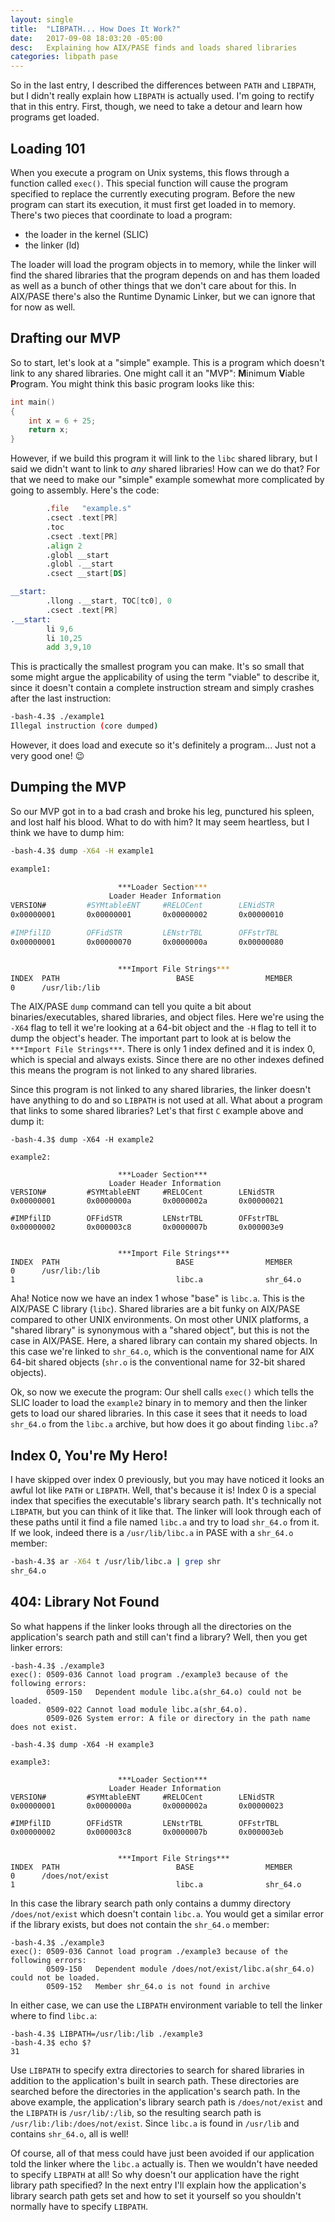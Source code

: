 ```yaml
---
layout: single
title:  "LIBPATH... How Does It Work?"
date:   2017-09-08 18:03:20 -05:00
desc:   Explaining how AIX/PASE finds and loads shared libraries
categories: libpath pase
---
```


So in the last entry, I described the differences between `PATH` and `LIBPATH`, but I didn't really explain how `LIBPATH` is actually used. I'm going to rectify that in this entry. First, though, we need to take a detour and learn how programs get loaded.

## Loading 101

When you execute a program on Unix systems, this flows through a function called `exec()`. This special function will cause the program specified to replace the currently executing program. Before the new program can start its execution, it must first get loaded in to memory. There's two pieces that coordinate to load a program:

- the loader in the kernel (SLIC)
- the linker (ld)

The loader will load the program objects in to memory, while the linker will find the shared libraries that the program depends on and has them loaded as well as a bunch of other things that we don't care about for this. In AIX/PASE there's also the Runtime Dynamic Linker, but we can ignore that for now as well.

## Drafting our MVP
So to start, let's look at a "simple" example. This is a program which doesn't link to any shared libraries. One might call it an "MVP": **M**inimum **V**iable **P**rogram. You might think this basic program looks like this:

```C
int main()
{
    int x = 6 + 25;
    return x;
}
```

However, if we build this program it will link to the `libc` shared library, but I said we didn't want to link to *any* shared libraries! How can we do that? For that we need to make our "simple" example somewhat more complicated by going to assembly. Here's the code:

```asm
        .file   "example.s"
        .csect .text[PR]
        .toc
        .csect .text[PR]
        .align 2
        .globl __start
        .globl .__start
        .csect __start[DS]

__start:
        .llong .__start, TOC[tc0], 0
        .csect .text[PR]
.__start:
        li 9,6
        li 10,25
        add 3,9,10
```

This is practically the smallest program you can make. It's so small that some might argue the applicability of using the term "viable" to describe it, since it doesn't contain a complete instruction stream and simply crashes after the last instruction:

```bash
-bash-4.3$ ./example1
Illegal instruction (core dumped)
```

However, it does load and execute so it's definitely a program... Just not a very good one! :wink:

## Dumping the MVP

So our MVP got in to a bad crash and broke his leg, punctured his spleen, and lost half his blood. What to do with him? It may seem heartless, but I think we have to dump him:

```bash
-bash-4.3$ dump -X64 -H example1

example1:

                        ***Loader Section***
                      Loader Header Information
VERSION#         #SYMtableENT     #RELOCent        LENidSTR
0x00000001       0x00000001       0x00000002       0x00000010

#IMPfilID        OFFidSTR         LENstrTBL        OFFstrTBL
0x00000001       0x00000070       0x0000000a       0x00000080


                        ***Import File Strings***
INDEX  PATH                          BASE                MEMBER
0      /usr/lib:/lib
```

The AIX/PASE `dump` command can tell you quite a bit about binaries/executables, shared libraries, and object files. Here we're using the `-X64` flag to tell it we're looking at a 64-bit object and the `-H` flag to tell it to dump the object's header. The important part to look at is below the `***Import File Strings***`. There is only 1 index defined and it is index 0, which is special and always exists. Since there are no other indexes defined this means the program is not linked to any shared libraries.

Since this program is not linked to any shared libraries, the linker doesn't have anything to do and so `LIBPATH` is not used at all. What about a program that links to some shared libraries? Let's that first `C` example above and dump it:

```
-bash-4.3$ dump -X64 -H example2

example2:

                        ***Loader Section***
                      Loader Header Information
VERSION#         #SYMtableENT     #RELOCent        LENidSTR
0x00000001       0x0000000a       0x0000002a       0x00000021

#IMPfilID        OFFidSTR         LENstrTBL        OFFstrTBL
0x00000002       0x000003c8       0x0000007b       0x000003e9


                        ***Import File Strings***
INDEX  PATH                          BASE                MEMBER
0      /usr/lib:/lib
1                                    libc.a              shr_64.o
```

Aha! Notice now we have an index 1 whose "base" is `libc.a`. This is the AIX/PASE C library (`libc`). Shared libraries are a bit funky on AIX/PASE compared to other UNIX environments. On most other UNIX platforms, a "shared library" is synonymous with a "shared object", but this is not the case in AIX/PASE. Here, a shared library can contain my shared objects. In this case we're linked to `shr_64.o`, which is the conventional name for AIX 64-bit shared objects (`shr.o` is the conventional name for 32-bit shared objects).

Ok, so now we execute the program: Our shell calls `exec()` which tells the SLIC loader to load the `example2` binary in to memory and then the linker gets to load our shared libraries. In this case it sees that it needs to load `shr_64.o` from the `libc.a` archive, but how does it go about finding `libc.a`?

## Index 0, You're My Hero!

I have skipped over index 0 previously, but you may have noticed it looks an awful lot like `PATH` or `LIBPATH`. Well, that's because it is! Index 0 is a special index that specifies the executable's library search path. It's technically not `LIBPATH`, but you can think of it like that. The linker will look through each of these paths until it find a file named `libc.a` and try to load `shr_64.o` from it. If we look, indeed there is a `/usr/lib/libc.a` in PASE with a `shr_64.o` member:

```bash
-bash-4.3$ ar -X64 t /usr/lib/libc.a | grep shr
shr_64.o
```

## 404: Library Not Found

So what happens if the linker looks through all the directories on the application's search path and still can't find a library? Well, then you get linker errors:

```
-bash-4.3$ ./example3
exec(): 0509-036 Cannot load program ./example3 because of the following errors:
        0509-150   Dependent module libc.a(shr_64.o) could not be loaded.
        0509-022 Cannot load module libc.a(shr_64.o).
        0509-026 System error: A file or directory in the path name does not exist.

-bash-4.3$ dump -X64 -H example3

example3:

                        ***Loader Section***
                      Loader Header Information
VERSION#         #SYMtableENT     #RELOCent        LENidSTR
0x00000001       0x0000000a       0x0000002a       0x00000023

#IMPfilID        OFFidSTR         LENstrTBL        OFFstrTBL
0x00000002       0x000003c8       0x0000007b       0x000003eb


                        ***Import File Strings***
INDEX  PATH                          BASE                MEMBER
0      /does/not/exist
1                                    libc.a              shr_64.o
```

In this case the library search path only contains a dummy directory `/does/not/exist` which doesn't contain `libc.a`. You would get a similar error if the library exists, but does not contain the `shr_64.o` member:

```
-bash-4.3$ ./example3
exec(): 0509-036 Cannot load program ./example3 because of the following errors:
        0509-150   Dependent module /does/not/exist/libc.a(shr_64.o) could not be loaded.
        0509-152   Member shr_64.o is not found in archive
```

In either case, we can use the `LIBPATH` environment variable to tell the linker where to find `libc.a`:

```
-bash-4.3$ LIBPATH=/usr/lib:/lib ./example3
-bash-4.3$ echo $?
31
```

Use `LIBPATH` to specify extra directories to search for shared libraries in addition to the application's built in search path. These directories are searched before the directories in the application's search path. In the above example, the application's library search path is `/does/not/exist` and the `LIBPATH` is `/usr/lib/:/lib`, so the resulting search path is `/usr/lib:/lib:/does/not/exist`. Since `libc.a` is found in `/usr/lib` and contains `shr_64.o`, all is well!

Of course, all of that mess could have just been avoided if our application told the linker where the `libc.a` actually is. Then we wouldn't have needed to specify `LIBPATH` at all! So why doesn't our application have the right library path specified? In the next entry I'll explain how the application's library search path gets set and how to set it yourself so you shouldn't normally have to specify `LIBPATH`.
